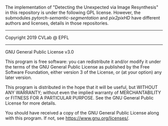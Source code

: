 The implementation of "Detecting the Unexpected via Image Resynthesis" in this repository is under the following GPL license.
However, the submodules *pytorch-semantic-segmentation* and *pix2pixHD* have different authors and licenses, details in those repositories.

---

Copyright 2019 CVLab @ EPFL

---

GNU General Public License v3.0


This program is free software: you can redistribute it and/or modify
it under the terms of the GNU General Public License as published by
the Free Software Foundation, either version 3 of the License, or
(at your option) any later version.

This program is distributed in the hope that it will be useful,
but WITHOUT ANY WARRANTY; without even the implied warranty of
MERCHANTABILITY or FITNESS FOR A PARTICULAR PURPOSE.  See the
GNU General Public License for more details.

You should have received a copy of the GNU General Public License
along with this program.  If not, see <https://www.gnu.org/licenses/>. 
